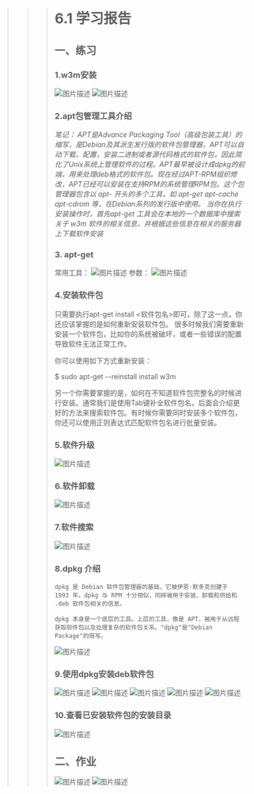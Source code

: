 >>> #  **6.1 学习报告** 
>>> ## 一、练习
>>> ### 1.w3m安装
>>> ![图片描述](https://dn-simplecloud.shiyanlou.com/courses/uid1080407-20190602-1559479346172)
>>> ![图片描述](https://dn-simplecloud.shiyanlou.com/courses/uid1080407-20190602-1559479303571)
>>>
>>> ### 2.apt包管理工具介绍
>>>  *笔记：* 
>>>  *APT是Advance Packaging Tool（高级包装工具）的缩写，是Debian及其派生发行版的软件包管理器，APT可以自动下载，配置，安装二进制或者源代码格式的软件包，因此简化了Unix系统上管理软件的过程。APT最早被设计成dpkg的前端，用来处理deb格式的软件包。现在经过APT-RPM组织修改，APT已经可以安装在支持RPM的系统管理RPM包。这个包管理器包含以 apt- 开头的多个工具，如 apt-get apt-cache apt-cdrom 等，在Debian系列的发行版中使用。* 
>>>  *当你在执行安装操作时，首先apt-get 工具会在本地的一个数据库中搜索关于 w3m 软件的相关信息，并根据这些信息在相关的服务器上下载软件安装* 
>>>
>>> ### 3. apt-get
>>> 常用工具：
>>> ![图片描述](https://dn-simplecloud.shiyanlou.com/courses/uid1080407-20190602-1559479685718)
>>> 参数：
>>> ![图片描述](https://dn-simplecloud.shiyanlou.com/courses/uid1080407-20190602-1559479697349)
>>>
>>> ### 4.安装软件包
>>> 只需要执行apt-get install <软件包名>即可，除了这一点，你还应该掌握的是如何重新安装软件包。 很多时候我们需要重新安装一个软件包，比如你的系统被破坏，或者一些错误的配置导致软件无法正常工作。
>>>
>>> 你可以使用如下方式重新安装：
>>>
>>> $ sudo apt-get --reinstall install w3m
>>>
>>> 另一个你需要掌握的是，如何在不知道软件包完整名的时候进行安装。通常我们是使用Tab键补全软件包名，后面会介绍更好的方法来搜索软件包。有时候你需要同时安装多个软件包，你还可以使用正则表达式匹配软件包名进行批量安装。
>>>
>>> ### 5.软件升级
>>> ![图片描述](https://dn-simplecloud.shiyanlou.com/courses/uid1080407-20190602-1559479953218)
>>>
>>> ### 6.软件卸载
>>> ![图片描述](https://dn-simplecloud.shiyanlou.com/courses/uid1080407-20190602-1559480046634)
>>>
>>> ### 7.软件搜索
>>> ![图片描述](https://dn-simplecloud.shiyanlou.com/courses/uid1080407-20190602-1559480122329)
>>>
>>> ### 8.dpkg 介绍 
>>>
>>>
>>>     dpkg 是 Debian 软件包管理器的基础，它被伊恩·默多克创建于 1993 年。dpkg 与 RPM 十分相似，同样被用于安装、卸载和供给和 .deb 软件包相关的信息。
>>>     
>>>     dpkg 本身是一个底层的工具。上层的工具，像是 APT，被用于从远程获取软件包以及处理复杂的软件包关系。"dpkg"是"Debian Package"的简写。
>>> ![图片描述](https://dn-simplecloud.shiyanlou.com/courses/uid1080407-20190602-1559480286019)
>>>
>>> ### 9.使用dpkg安装deb软件包 
>>> ![图片描述](https://dn-simplecloud.shiyanlou.com/courses/uid1080407-20190602-1559480766437)
>>> ![图片描述](https://dn-simplecloud.shiyanlou.com/courses/uid1080407-20190602-1559481017769)
>>> ![图片描述](https://dn-simplecloud.shiyanlou.com/courses/uid1080407-20190602-1559481543756)
>>> ![图片描述](https://dn-simplecloud.shiyanlou.com/courses/uid1080407-20190602-1559481572787)
>>> ![图片描述](https://dn-simplecloud.shiyanlou.com/courses/uid1080407-20190602-1559481608172)
>>>
>>> ### 10.查看已安装软件包的安装目录
>>> ![图片描述](https://dn-simplecloud.shiyanlou.com/courses/uid1080407-20190602-1559481666195)
>>>
>>> ##  **二、作业** 
>>> ![图片描述](https://dn-simplecloud.shiyanlou.com/courses/uid1080407-20190602-1559481818361)
>>> ![图片描述](https://dn-simplecloud.shiyanlou.com/courses/uid1080407-20190602-1559481927385)